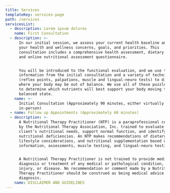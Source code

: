 ```yaml
---
title: Services
templateKey: services-page
path: /services
servicesList:
  - description: Lorem ipsum dolores
    name: First Consultation
  - description: >-
      In our initial session, we assess your current health baseline and discuss
      your health and wellness concerns, goals, and priorities. This
      consultation includes a comprehensive health assessment, dietary review,
      and online nutritional assessment questionnaire. 


      You will be introduced to the functional evaluation, and we use the
      information from the initial consultation and a variety of techniques
      (reflex points, palpations, muscle and lingual-neuro tests) to discover
      where your body may be out of balance. We use all of these puzzle pieces
      to determine which nutrients will best support your body moving to a more
      balanced state.
    name: >-
      Initial Consultation (Approximately 90 minutes, either virtually or
      in-person) 
  - name: Follow up Appointments (Approximately 60 minutes)
  - description: >-
      A Nutritional Therapy Practitioner (NTP) is a paraprofessional certified
      by the Nutritional Therapy Association, Inc. trained to evaluate a
      client’s nutritional needs, support normal function, and identify
      nutritional deficiencies. An NTP makes recommendations of dietary changes,
      lifestyle considerations, and nutritional supplementation based on client
      information, assessments, muscle testing, and lingual-neuro testing.


      A Nutritional Therapy Practitioner is not trained to provide medical
      diagnosis or treatment of any medical or pathological condition, illness,
      injury, or disease. No recommendation or comment made by a Nutritional
      Therapy Practitioner should be construed as being medical advice or
      diagnosis.
    name: DISCLAIMER AND GUIDELINES
---
```


